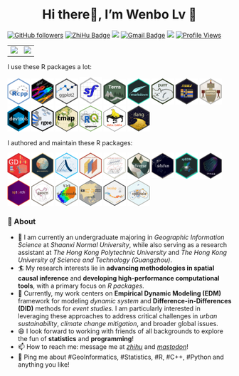 <h1 align="center">
Hi there👋, I’m Wenbo Lv 🌌
</h1>
<!-- <h4 align="center">Loves Programming and Open Source!</h3> -->

[![GitHub
followers](https://img.shields.io/github/followers/SpatLyu?label=Follow&style=social)](https://github.com/SpatLyu/?tab=follow)
[![ZhiHu
Badge](https://img.shields.io/badge/1229-blue?logo=zhihu&logoColor=blue&label=Follower&labelColor=white&color=blue)](https://www.zhihu.com/people/lyu-geosocial)
[![](https://img.shields.io/badge/buy%20me%20a-Coffee-purple.svg)](https://spatlyu.github.io/posts/posts-picture/alipay.jpg)
[![Gmail
Badge](https://img.shields.io/badge/-lyu.geosocial@gmail.com-c14438?style=flat-square&logo=Gmail&logoColor=white&link=mailto:lyu.geosocial@gmail.com)](mailto:lyu.geosocial@gmail.com)
[![](https://img.shields.io/badge/follow%20me%20on-WeChat-green.svg)](https://spatlyu.github.io/posts/posts-picture/lyu_spatstat-wechat.jpg)
[![Profile
Views](https://komarev.com/ghpvc/?username=SpatLyu&label=Profile%20views&color=44be16&style=flat)](https://komarev.com/ghpvc/?username=SpatLyu&label=Profile%20views&color=44be16&style=flat)

<p align="center">
<table>
<tr>
<td>
<img src="https://github-readme-stats.vercel.app/api?username=SpatLyu&show_icons=true" />
</td>
<td>
<img src="https://github-profile-trophy.vercel.app/?username=spatlyu" style="width: 100%;"/>
</td>
</tr>
</table>
</p>

I use these R packages a lot:

<p align="left">
<a href="https://github.com/RcppCore/Rcpp"         ><img 
src="./logos/Rcpp.png"                  width="50px"/></a>
<a href="https://github.com/tidyverse/dplyr"       ><img 
src="./logos/dplyr.png"                 width="50px"/></a>
<a href="https://github.com/tidyverse/ggplot2"     ><img 
src="./logos/ggplot2.png"               width="50px"/></a>
<a href="https://github.com/r-spatial/sf"          ><img 
src="./logos/sf.png"                    width="50px"/></a>
<a href="https://github.com/rspatial/terra"        ><img 
src="./logos/terra.png"                 width="50px"/></a>
<a href="https://github.com/rstudio/rmarkdown"     ><img 
src="./logos/rmarkdown.png"             width="50px"/></a>
<a href="https://github.com/tidyverse/purrr"       ><img 
src="./logos/purrr.png"                 width="50px"/></a>
<a href="https://github.com/tidyverse/tibble"      ><img 
src="./logos/tibble.png"                width="50px"/></a>
<a href="https://github.com/r-lib/usethis"         ><img 
src="./logos/usethis.png"               width="50px"/></a>
<a href="https://github.com/r-lib/devtools"        ><img 
src="./logos/devtools.png"              width="50px"/></a>
<a href="https://github.com/r-spatial/rgee"        ><img 
src="./logos/rgee.png"                  width="50px"/></a>
<a href="https://github.com/r-tmap/tmap"           ><img
src="./logos/tmap.png"                  width="50px"/></a>
<a href="https://github.com/r-spatial/qgisprocess" ><img 
src="./logos/qgisprocess.png"           width="50px"/></a>
<a href="https://github.com/Rdatatable/data.table/"><img 
src="./logos/data.table.png"            width="50px"/></a>
<a href="https://github.com/r-lib/rlang"           ><img 
src="./logos/rlang.png"                 width="50px"/></a>
<!--   <a href="https://github.com/r-lib/vctrs"           ><img  -->
<!-- src="./logos/vctrs.png"                 width="50px"/></a> -->
</p>

I authored and maintain these R packages:

<p align="left">
<a href="https://github.com/ausgis/GD"             ><img 
src="./logos/gd.png"                    width="50px"/></a>
<a href="https://github.com/ausgis/geocomplexity"  ><img 
src="./logos/geocomplexity.png"         width="50px"/></a>
<a href="https://github.com/ausgis/dnipm"          ><img 
src="./logos/dnipm.png"                 width="50px"/></a>
<a href="https://github.com/stscl/cisp"            ><img 
src="./logos/cisp.png"                  width="50px"/></a>
<a href="https://github.com/stscl/sesp"            ><img 
src="./logos/sesp.png"                  width="50px"/></a>
<a href="https://github.com/stscl/gdverse"         ><img 
src="./logos/gdverse.png"               width="50px"/></a>
<a href="https://github.com/stscl/sdsfun"          ><img 
src="./logos/sdsfun.png"                width="50px"/></a>
<a href="https://github.com/stscl/spEDM"           ><img 
src="./logos/spEDM.png"                 width="50px"/></a>
<a href="https://github.com/stscl/itmsa"           ><img 
src="./logos/itmsa.png"                 width="50px"/></a>
<a href="https://github.com/stscl/sptorch"         ><img 
src="./logos/sptorch.png"               width="50px"/></a>
<a href="https://github.com/stscl/geocn"           ><img 
src="./logos/geocn.png"                 width="50px"/></a>
<a href="https://github.com/SpatLyu/tidyrgeoda"    ><img 
src="./logos/tidyrgeoda.png"            width="50px"/></a>
<a href="https://github.com/stscl/arcR"            ><img
src="./logos/arcR.png"                  width="50px"/></a>
<a href="https://github.com/ausgis/localsp"        ><img
src="./logos/localsp.png"               width="50px"/></a>
<a href="https://github.com/SpatLyu/spEcula"       ><img 
src="./logos/spEcula.png"               width="50px"/></a>
</p>

### 🧐 About

- 🔭 I am currently an undergraduate majoring in *Geographic Information
  Science* at *Shaanxi Normal University*, while also serving as a
  research assistant at *The Hong Kong Polytechnic University* and *The
  Hong Kong University of Science and Technology (Guangzhou)*.
- 🏄 My research interests lie in **advancing methodologies in spatial
  causal inference** and **developing high-performance computational
  tools**, with a primary focus on *R packages*.
- 🔬 Currently, my work centers on **Empirical Dynamic Modeling (EDM)**
  framework for modeling *dynamic system* and
  **Difference-in-Differences (DID)** methods for *event studies*. I am
  particularly interested in leveraging these approaches to address
  critical challenges in *urban sustainability*, *climate change
  mitigation*, and broader global issues.
- 😄 I look forward to working with friends of all backgrounds to
  explore the fun of **statistics** and **programming**!
- 📫 How to reach me: message me at
  [*zhihu*](https://www.zhihu.com/people/lyu-geosocial) and
  [*mastodon*](https://mastodon.social/@SpatLyu)!
- 💬 Ping me about \#GeoInformatics, \#Statistics, \#R, \#C++, \#Python
  and anything you like!
